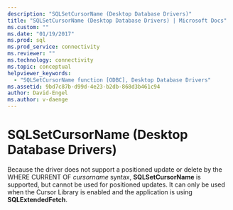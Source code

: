 ```yaml
---
description: "SQLSetCursorName (Desktop Database Drivers)"
title: "SQLSetCursorName (Desktop Database Drivers) | Microsoft Docs"
ms.custom: ""
ms.date: "01/19/2017"
ms.prod: sql
ms.prod_service: connectivity
ms.reviewer: ""
ms.technology: connectivity
ms.topic: conceptual
helpviewer_keywords: 
  - "SQLSetCursorName function [ODBC], Desktop Database Drivers"
ms.assetid: 9bd7c87b-d99d-4e23-b2db-868d3b461c94
author: David-Engel
ms.author: v-daenge
---
```

# SQLSetCursorName (Desktop Database Drivers)
Because the driver does not support a positioned update or delete by the WHERE CURRENT OF *cursorname* syntax, **SQLSetCursorName** is supported, but cannot be used for positioned updates. It can only be used when the Cursor Library is enabled and the application is using **SQLExtendedFetch**.
